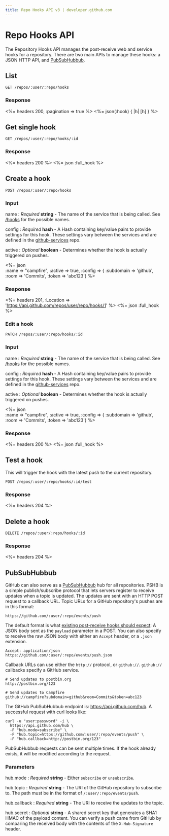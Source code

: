```yaml
---
title: Repo Hooks API v3 | developer.github.com
---
```


# Repo Hooks API

The Repository Hooks API manages the post-receive web and service hooks
for a repository.  There are two main APIs to manage these hooks: a JSON
HTTP API, and [PubSubHubbub](#pubsubhubbub).

## List

    GET /repos/:user/:repo/hooks

### Response

<%= headers 200, :pagination => true %>
<%= json(:hook) { |h| [h] } %>

## Get single hook

    GET /repos/:user/:repo/hooks/:id

### Response

<%= headers 200 %>
<%= json :full_hook %>

## Create a hook

    POST /repos/:user/:repo/hooks

### Input

name
: _Required_ **string** - The name of the service that is being called.
See [/hooks](https://api.github.com/hooks) for the possible names.

config
: _Required_ **hash** - A Hash containing key/value pairs to provide
settings for this hook.  These settings vary between the services and
are defined in the
[github-services](https://github.com/github/github-services) repo.

active
: _Optional_ **boolean** - Determines whether the hook is actually
triggered on pushes.

<%= json \
      :name => "campfire",
      :active => true,
      :config => {
        :subdomain => 'github',
        :room => 'Commits',
        :token => 'abc123'}
%>

### Response

<%= headers 201,
      :Location => 'https://api.github.com/repos/user/repo/hooks/1' %>
<%= json :full_hook %>

### Edit a hook

    PATCH /repos/:user/:repo/hooks/:id

### Input

name
: _Required_ **string** - The name of the service that is being called.
See [/hooks](https://api.github.com/hooks) for the possible names.

config
: _Required_ **hash** - A Hash containing key/value pairs to provide
settings for this hook.  These settings vary between the services and
are defined in the
[github-services](https://github.com/github/github-services) repo.

active
: _Optional_ **boolean** - Determines whether the hook is actually
triggered on pushes.

<%= json \
      :name => "campfire",
      :active => true,
      :config => {
        :subdomain => 'github',
        :room => 'Commits',
        :token => 'abc123'}
%>

### Response

<%= headers 200 %>
<%= json :full_hook %>

## Test a hook

This will trigger the hook with the latest push to the current
repository.

    POST /repos/:user/:repo/hooks/:id/test

### Response

<%= headers 204 %>

## Delete a hook

    DELETE /repos/:user/:repo/hooks/:id

### Response

<%= headers 204 %>

## PubSubHubbub

GitHub can also serve as a [PubSubHubbub][pubsub] hub for all repositories.  PSHB is a simple publish/subscribe protocol that lets servers register to receive updates when a topic is updated.  The updates are sent with an HTTP POST request to a callback URL.  Topic URLs for a GitHub repository's pushes are in this format:

    https://github.com/:user/:repo/events/push 

The default format is what [existing post-receive hooks should
expect][post-receive]: A JSON body sent as the `payload` parameter in a
POST.  You can also specify to receive the raw JSON body with either an
`Accept` header, or a `.json` extension.

    Accept: application/json
    https://github.com/:user/:repo/events/push.json

Callback URLs can use either the `http://` protocol, or `github://`.
`github://` callbacks specify a GitHub service.

    # Send updates to postbin.org
    http://postbin.org/123

    # Send updates to Campfire
    github://campfire?subdomain=github&room=Commits&token=abc123

The GitHub PubSubHubbub endpoint is: https://api.github.com/hub.  A
successful request with curl looks like:

    curl -u "user:password" -i \
      https://api.github.com/hub \
      -F "hub.mode=subscribe" \
      -F "hub.topic=https://github.com/:user/:repo/events/push" \
      -F "hub.callback=http://postbin.org/123"

PubSubHubbub requests can be sent multiple times.  If the hook already
exists, it will be modified according to the request.

### Parameters

hub.mode
: _Required_ **string** - Either `subscribe` or `unsubscribe`.

hub.topic
: _Required_ **string** - The URI of the GitHub repository to subscribe
to.  The path must be in the format of `/:user/:repo/events/push`.

hub.callback
: _Required_ **string** - The URI to receive the updates to the topic.

hub.secret
: _Optional_ **string** - A shared secret key that generates a SHA1 HMAC
of the payload content.  You can verify a push came from GitHub by
comparing the received body with the contents of the `X-Hub-Signature`
header.

[pubsub]: http://code.google.com/p/pubsubhubbub/
[post-receive]: http://help.github.com/post-receive-hooks/

